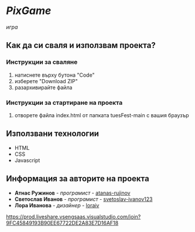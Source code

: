 # *PixGame*

*игра*

## Как да си сваля и използвам проекта?

### Инструкции за сваляне

1) натиснете върху бутона "Code"
2) изберете "Download ZIP"
3) разархивирайте файла

### Инструкции за стартиране на проекта

1) отворете файла index.html от папката tuesFest-main с вашия браузър

## Използвани технологии

* HTML
* CSS
* Javascript

## Информация за авторите на проекта

* **Атнас Ружинов** - *програмист* - [atanas-rujinov](github.com/atanas-rujinov)
* **Светослав Иванов** - *програмист* - [svetoslav-ivanov123](github.com/svetoslav-ivanov123)
* **Лора Иванова** - *дизайнер* - [loraiv](github.com/loraiv)


https://prod.liveshare.vsengsaas.visualstudio.com/join?9FC45849193B90EE67722DE2A83E7D16AF18
